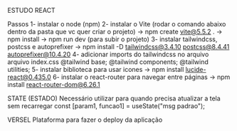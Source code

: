 ESTUDO REACT

Passos
	1- instalar o node (npm)
	2- instalar o Vite (rodar o comando abaixo dentro da pasta que vc quer criar o projeto) 
		-> npm create vite@5.5.2 .
		-> npm install
		-> npm run dev (para subir o projeto)
	3- instalar tailwindcss, postcss e autoprefixer
		-> npm install -D tailwindcss@3.4.10 postcss@8.4.41 autoprefixer@10.4.20
	4- adicionar imports do tailwindcss no arquivo arquivo index.css
		@tailwind base;
		@tailwind components;
		@tailwind utilities;
	5- instalar biblioteca para usar icones
		-> npm install lucide-react@0.435.0
	6- instalar o react-router para navegar entre páginas
		-> npm install react-router-dom@6.26.1


STATE (ESTADO)
	Necessário utilizar para quando precisa atualizar a tela sem recarregar
		const [param1, funcao1] = useState("msg padrao");

VERSEL
	Plataforma para fazer o deploy da aplicação